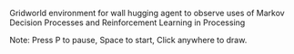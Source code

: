 Gridworld environment for wall hugging agent to observe uses of Markov Decision Processes and Reinforcement Learning in Processing

Note: Press P to pause, Space to start, Click anywhere to draw.
